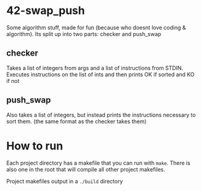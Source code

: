 # 42-swap_push

Some algorithm stuff, made for fun (because who doesnt love coding & algorithm).
Its split up into two parts: checker and push_swap

## checker
Takes a list of integers from args and a list of instructions from STDIN.
Executes instructions on the list of ints and then prints OK if sorted and KO if not

## push_swap
Also takes a list of integers, but instead prints the instructions necessary to sort them. (the same format as the checker takes them)

# How to run
Each project directory has a makefile that you can run with `make`. There is also one in the root that will compile all other project makefiles.

Project makefiles output in a `./build` directory
